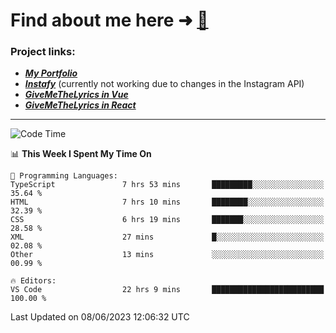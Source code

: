 # Find about me here ➜ [🧑](https://pauabella.dev)

### Project links:
- ***[My Portfolio](https://pauabella.dev)***
- ***[Instafy](https://instafy.me)*** (currently not working due to changes in the Instagram API)
- ***[GiveMeTheLyrics in Vue](https://lyrics.pauabella.dev)***
- ***[GiveMeTheLyrics in React](https://pauabella.dev/GiveMeTheLyrics)***

---
<!--START_SECTION:waka-->
![Code Time](http://img.shields.io/badge/Code%20Time-2%2C214%20hrs%2014%20mins-blue)

📊 **This Week I Spent My Time On** 

```text
💬 Programming Languages: 
TypeScript               7 hrs 53 mins       █████████░░░░░░░░░░░░░░░░   35.64 % 
HTML                     7 hrs 10 mins       ████████░░░░░░░░░░░░░░░░░   32.39 % 
CSS                      6 hrs 19 mins       ███████░░░░░░░░░░░░░░░░░░   28.58 % 
XML                      27 mins             █░░░░░░░░░░░░░░░░░░░░░░░░   02.08 % 
Other                    13 mins             ░░░░░░░░░░░░░░░░░░░░░░░░░   00.99 % 

🔥 Editors: 
VS Code                  22 hrs 9 mins       █████████████████████████   100.00 % 
```


 Last Updated on 08/06/2023 12:06:32 UTC
<!--END_SECTION:waka-->
